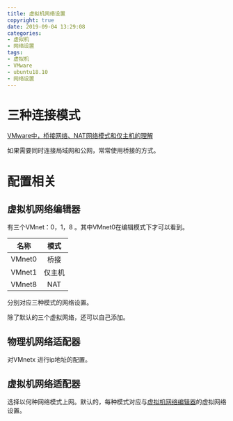 ```yaml
---
title: 虚拟机网络设置
copyright: true
date: 2019-09-04 13:29:08
categories:
- 虚拟机
- 网络设置
tags:
- 虚拟机
- VMware
- ubuntu18.10
- 网络设置
---
```


# 三种连接模式

[VMware中，桥接网络、NAT网络模式和仅主机的理解](https://blog.csdn.net/qq_28203045/article/details/81266910)

如果需要同时连接局域网和公网，常常使用桥接的方式。

<!-- more -->

# 配置相关

## <a name="虚拟机网络编辑器">虚拟机网络编辑器</a>

有三个VMnet：0，1，8 。其中VMnet0在编辑模式下才可以看到。

|  名称  |  模式  |
| :----: | :----: |
| VMnet0 |  桥接  |
| VMnet1 | 仅主机 |
| VMnet8 |  NAT   |

分别对应三种模式的网络设置。

除了默认的三个虚拟网络，还可以自己添加。

## 物理机网络适配器

对VMnetx 进行ip地址的配置。

## 虚拟机网络适配器

选择以何种网络模式上网。默认的，每种模式对应与[虚拟机网络编辑器](#虚拟机网络编辑器)的虚拟网络设置。

